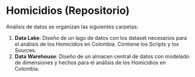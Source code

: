 # Homicidios (Repositorio)
Análisis de datos se organizan las siguientes carpetas:

1. **Data Lake**: Diseño de un lago de datos con los dataset necesarios para el análisis de los Homicidios en Colombia. Contiene los Scripts y los Sources.
2. **Data Warehouse**: Diseño de un almacen central de datos con modelado de dimensiones y hechos para el análisis de los Homicidios en Colombia.
